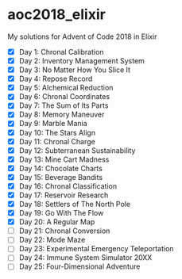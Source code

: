 # aoc2018_elixir
My solutions for Advent of Code 2018 in Elixir

- [x] Day 1: Chronal Calibration
- [x] Day 2: Inventory Management System
- [x] Day 3: No Matter How You Slice It
- [x] Day 4: Repose Record
- [x] Day 5: Alchemical Reduction
- [x] Day 6: Chronal Coordinates
- [x] Day 7: The Sum of Its Parts
- [x] Day 8: Memory Maneuver
- [x] Day 9: Marble Mania
- [x] Day 10: The Stars Align
- [x] Day 11: Chronal Charge
- [x] Day 12: Subterranean Sustainability
- [x] Day 13: Mine Cart Madness
- [x] Day 14: Chocolate Charts
- [x] Day 15: Beverage Bandits
- [x] Day 16: Chronal Classification
- [x] Day 17: Reservoir Research
- [x] Day 18: Settlers of The North Pole
- [x] Day 19: Go With The Flow
- [x] Day 20: A Regular Map
- [ ] Day 21: Chronal Conversion
- [ ] Day 22: Mode Maze
- [ ] Day 23: Experimental Emergency Teleportation
- [ ] Day 24: Immune System Simulator 20XX
- [ ] Day 25: Four-Dimensional Adventure
